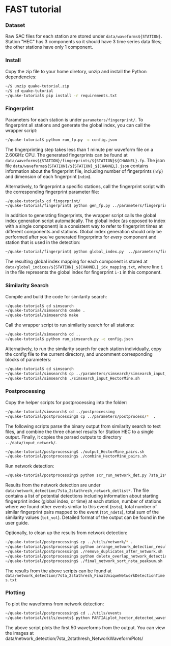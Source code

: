 # FAST tutorial 

### Dataset

Raw SAC files for each station are stored under  ```data/waveforms${STATION}```. Station "HEC" has 3 components so it should have 3 time series data files; the other stations have only 1 component.

### Install 
Copy the zip file to your home diretory, unzip and install the Python dependencies:
```sh
~/$ unzip quake-tutorial.zip
~/$ cd quake-tutorial
~/quake-tutorial$ pip install -r requirements.txt
```

### Fingerprint
Parameters for each station is under ```parameters/fingerprint/```. To fingerprint all stations and generate the global index, you can call the wrapper script:
```sh
~/quake-tutorial$ python run_fp.py -c config.json
```
The fingerprinting step takes less than 1 minute per waveform file on a 2.60GHz CPU. The generated fingerprints can be found at ```data/waveforms${STATION}/fingerprints/${STATION}${CHANNEL}.fp```. The json file ```data/waveforms${STATION}/${STATION}_${CHANNEL}.json``` contains information about the fingerprint file, including number of fingerprints (`nfp`) and dimension of each fingerprint (`ndim`).

Alternatively, to fingerprint a specific stations, call the fingerprint script with the corresponding fingerprint parameter file:
```sh
~/quake-tutorial$ cd fingerprint/
~/quake-tutorial/fingerprint$ python gen_fp.py ../parameters/fingerprint/fp_input_CI_CDY_EHZ.json
```

In addition to generating fingerprints, the wrapper script calls the global index generation script automatically. The global index (as opposed to index with a single component) is a consistent way to refer to fingerprint times at different components and stations. Global index generation should only be performed after you've generated fingerprints for *every* component and station that is used in the detection: 
```sh
~/quake-tutorial/fingerprint$ python global_index.py  ../parameters/fingerprint/global_indices.json
```
The resulting global index mapping for each component is stored at ```data/global_indices/${STATION}_${CHANNEL}_idx_mapping.txt```, where line `i` in the file represents the global index for fingerprint `i-1` in this component.

### Similarity Search
Compile and build the code for similarity search:
```sh
~/quake-tutorial$ cd simsearch
~/quake-tutorial/simsearch$ cmake .
~/quake-tutorial/simsearch$ make
```

Call the wrapper script to run similarity search for all stations:
```sh
~/quake-tutorial/simsearch$ cd ..
~/quake-tutorial$ python run_simsearch.py -c config.json
```

Alternatively, to run the similarity search for each station individually, copy the config file to the current directory, and uncomment corresponding blocks of parameters:
```sh
~/quake-tutorial$ cd simsearch
~/quake-tutorial/simsearch$ cp ../parameters/simsearch/simsearch_input_HectorMine.sh  .
~/quake-tutorial/simsearch$ ./simsearch_input_HectorMine.sh
```

### Postprocessing
Copy the helper scripts for postprocessing into the folder:
```sh
~/quake-tutorial/simsearch$ cd ../postprocessing
~/quake-tutorial/postprocessing$ cp ../parameters/postprocess/*  .
```
The following scripts parse the binary output from similarity search to text files, and combine the three channel results for Station HEC to a single output. Finally, it copies the parsed outputs to directory ```../data/input_network/```.
```sh
~/quake-tutorial/postprocessing$ ./output_HectorMine_pairs.sh
~/quake-tutorial/postprocessing$ ./combine_HectorMine_pairs.sh
```

Run network detection:
```sh
~/quake-tutorial/postprocessing$ python scr_run_network_det.py 7sta_2stathresh_network_params.json
```
Results from the network detection are under ```data/network_detection/7sta_2stathresh_network_detlist*```. The file contains a list of potential detections including information about starting fingerprint index (global index, or time) at each station, number of stations where we found other events similar to this event (`nsta`), total number of similar fingerprint pairs mapped to the event (`tot_ndets`), total sum of the similarity values (`tot_vol`). Detailed format of the output can be found in the user guide. 

Optionally, to clean up the results from network detection:
```sh
~/quake-tutorial/postprocessing$ cp ../utils/network/* .
~/quake-tutorial/postprocessing$ python arrange_network_detection_results.py
~/quake-tutorial/postprocessing$ ./remove_duplicates_after_network.sh
~/quake-tutorial/postprocessing$ python delete_overlap_network_detections.py
~/quake-tutorial/postprocessing$ ./final_network_sort_nsta_peaksum.sh

```
The results from the above scripts can be found at ```data/network_detection/7sta_2stathresh_FinalUniqueNetworkDetectionTimes.txt```

### Plotting
To plot the waveforms from network detection:
```sh
~/quake-tutorial/postprocessing$ cd ../utils/events 
~/quake-tutorial/utils/events$ python PARTIALplot_hector_detected_waveforms.py 0 50
```
The above script plots the first 50 waveforms from the output. You can view the images at data/network_detection/7sta_2stathresh_NetworkWaveformPlots/

